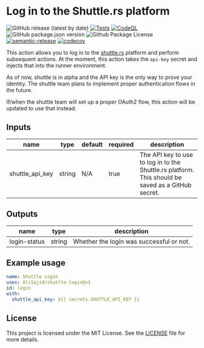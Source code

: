 # Log in to the Shuttle.rs platform

![GitHub release (latest by date)](https://img.shields.io/github/v/release/AliSajid/shuttle-login)
[![Tests](https://github.com/AliSajid/shuttle-login/actions/workflows/test.yml/badge.svg)](https://github.com/AliSajid/shuttle-login/actions/workflows/test.yml)
[![CodeQL](https://github.com/AliSajid/shuttle-login/actions/workflows/codeql-analysis.yml/badge.svg)](https://github.com/AliSajid/shuttle-login/actions/workflows/codeql-analysis.yml)
![GitHub package.json version](https://img.shields.io/github/package-json/v/AliSajid/shuttle-login)
![Github Package License](https://img.shields.io/github/license/AliSajid/shuttle-login)
[![semantic-release](https://img.shields.io/badge/%20%20%F0%9F%93%A6%F0%9F%9A%80-semantic--release-e10079.svg)](https://github.com/semantic-release/semantic-release)
[![codecov](https://codecov.io/gh/AliSajid/shuttle-login/branch/main/graph/badge.svg?token=OSiJGtYFL8)](https://codecov.io/gh/AliSajid/shuttle-login)

This action allows you to log in to the [shuttle.rs](https://shuttle.rs) platform and perform subsequent actions. At the moment, this action takes the `api-key` secret and injects that into the runner environment.

As of now, shuttle is in alpha and the API key is the only way to prove your identity. The shuttle team plans to implement proper authentication flows in the future.

If/when the shuttle team will set up a proper OAuth2 flow, this action will be updated to use that instead.

## Inputs

name | type | default | required | description |
-----|------|---------|----------|-------------|
shuttle_api_key | string | N/A | true | The API key to use to log in to the Shuttle.rs platform. This should be saved as a GitHub secret. |

## Outputs

name | type | description |
-----|------|-------------|
login-status | string | Whether the login was successful or not. |

## Example usage

```yaml
name: Shuttle Login
uses: AliSajid/shuttle-login@v1
id: login
with:
  shuttle_api_key: ${{ secrets.SHUTTLE_API_KEY }}
```

## License

This project is licensed under the MIT License. See the [LICENSE](LICENSE) file for more details.
